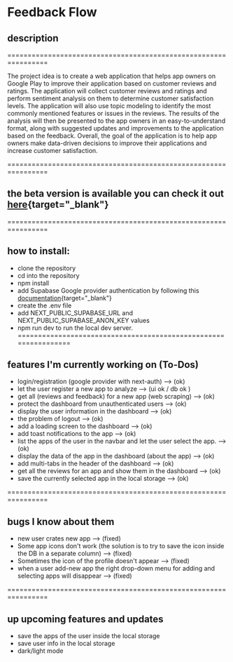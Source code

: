 # Feedback Flow

## description

================================================================

The project idea is to create a web application that helps app owners on Google Play to improve their application based on customer reviews and ratings. The application will collect customer reviews and ratings and perform sentiment analysis on them to determine customer satisfaction levels. The application will also use topic modeling to identify the most commonly mentioned features or issues in the reviews. The results of the analysis will then be presented to the app owners in an easy-to-understand format, along with suggested updates and improvements to the application based on the feedback. Overall, the goal of the application is to help app owners make data-driven decisions to improve their applications and increase customer satisfaction.

================================================================

## the beta version is available you can check it out [here](https://feedback-flow-l3.vercel.app){target="_blank"}

================================================================

## how to install:

- clone the repository
- cd into the repository
- npm install
- add Supabase Google provider authentication by following this [documentation](https://supabase.com/docs/guides/auth/social-login/auth-google){target="_blank"}
- create the .env file
- add NEXT_PUBLIC_SUPABASE_URL and NEXT_PUBLIC_SUPABASE_ANON_KEY values
- npm run dev to run the local dev server.
================================================================

## features I'm currently working on (To-Dos)

- login/registration (google provider with next-auth) --> (ok)
- let the user register a new app to analyze --> (ui ok / db ok )
- get all (reviews and feedback) for a new app (web scraping) --> (ok)
- protect the dashboard from unauthenticated users --> (ok)
- display the user information in the dashboard --> (ok)
- the problem of logout --> (ok)
- add a loading screen to the dashboard --> (ok)
- add toast notifications to the app --> (ok)
- list the apps of the user in the navbar and let the user select the app. --> (ok)
- display the data of the app in the dashboard (about the app) --> (ok)
- add multi-tabs in the header of the dashboard --> (ok)
- get all the reviews for an app and show them in the dashboard --> (ok)
- save the currently selected app in the local storage --> (ok)

================================================================

## bugs I know about them

- new user crates new app --> (fixed)
- Some app icons don't work (the solution is to try to save the icon inside the DB in a separate column) --> (fixed)
- Sometimes the icon of the profile doesn't appear --> (fixed)
- when a user add-new app the right drop-down menu for adding and selecting apps will disappear --> (fixed)

================================================================

## up upcoming features and updates

- save the apps of the user inside the local storage
- save user info in the local storage
- dark/light mode
